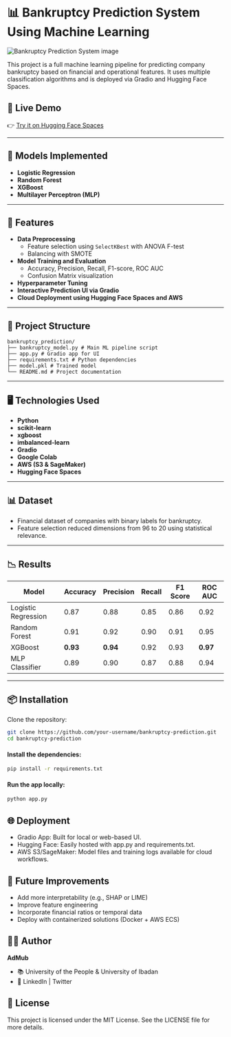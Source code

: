 # 📊 Bankruptcy Prediction System Using Machine Learning

![Bankruptcy Prediction System image](https://github.com/user-attachments/assets/b1f7cc2e-8e78-4935-9017-62b25b4ce1b3)


This project is a full machine learning pipeline for predicting company bankruptcy based on financial and operational features. It uses multiple classification algorithms and is deployed via Gradio and Hugging Face Spaces.

## 🚀 Live Demo
👉 [Try it on Hugging Face Spaces](https://huggingface.co/spaces/AdMub/bankruptcy-prediction-app)

---

## 🧠 Models Implemented

- **Logistic Regression**
- **Random Forest**
- **XGBoost**
- **Multilayer Perceptron (MLP)**

---

## 🔧 Features

- **Data Preprocessing**
  - Feature selection using `SelectKBest` with ANOVA F-test
  - Balancing with SMOTE
- **Model Training and Evaluation**
  - Accuracy, Precision, Recall, F1-score, ROC AUC
  - Confusion Matrix visualization
- **Hyperparameter Tuning**
- **Interactive Prediction UI via Gradio**
- **Cloud Deployment using Hugging Face Spaces and AWS**

---

## 📁 Project Structure

```plain
bankruptcy_prediction/
├── bankruptcy_model.py # Main ML pipeline script
├── app.py # Gradio app for UI
├── requirements.txt # Python dependencies
├── model.pkl # Trained model
└── README.md # Project documentation
```


---

## 🖥️ Technologies Used

- **Python**
- **scikit-learn**
- **xgboost**
- **imbalanced-learn**
- **Gradio**
- **Google Colab**
- **AWS (S3 & SageMaker)**
- **Hugging Face Spaces**

---

## 📊 Dataset

- Financial dataset of companies with binary labels for bankruptcy.
- Feature selection reduced dimensions from 96 to 20 using statistical relevance.

---

## 📉 Results

| Model              | Accuracy | Precision | Recall | F1 Score | ROC AUC |
|-------------------|----------|-----------|--------|----------|---------|
| Logistic Regression | 0.87     | 0.88      | 0.85   | 0.86     | 0.92    |
| Random Forest       | 0.91     | 0.92      | 0.90   | 0.91     | 0.95    |
| XGBoost             | **0.93** | **0.94**  | 0.92   | 0.93     | **0.97**|
| MLP Classifier      | 0.89     | 0.90      | 0.87   | 0.88     | 0.94    |

---

## 📦 Installation

Clone the repository:

```bash
git clone https://github.com/your-username/bankruptcy-prediction.git
cd bankruptcy-prediction
```

#### Install the dependencies:
```bash
pip install -r requirements.txt
```

#### Run the app locally:
```bash
python app.py
```

## 🌐 Deployment
- Gradio App: Built for local or web-based UI.
- Hugging Face: Easily hosted with app.py and requirements.txt.
- AWS S3/SageMaker: Model files and training logs available for cloud workflows.

## 🤔 Future Improvements
- Add more interpretability (e.g., SHAP or LIME)
- Improve feature engineering
- Incorporate financial ratios or temporal data
- Deploy with containerized solutions (Docker + AWS ECS)

## 👨‍💻 Author
**AdMub**
- 📚 University of the People & University of Ibadan
- 🔗 LinkedIn | Twitter

## 📜 License
This project is licensed under the MIT License. See the LICENSE file for more details.
